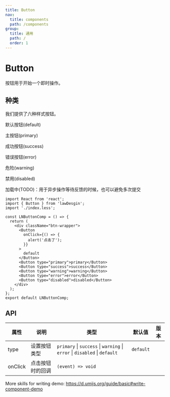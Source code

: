 ```yaml
---
title: Button
nav:
  title: components
  path: /components
group:
  title: 通用
  path: /
  order: 1
---
```


# Button

按钮用于开始一个即时操作。

## 种类

我们提供了六种样式按钮。

默认按钮(default)

主按钮(primary)

成功按钮(success)

错误按钮(error)

危险(warning)

禁用(disabled)

加载中(TODO)：用于异步操作等待反馈的时候，也可以避免多次提交

```tsx
import React from 'react';
import { Button } from 'lawDesgin';
import './index.less';

const LNButtonComp = () => {
  return (
    <div className="btn-wrapper">
      <Button
        onClick={() => {
          alert('点击了');
        }}
      >
        default
      </Button>
      <Button type="primary">primary</Button>
      <Button type="success">success</Button>
      <Button type="warning">warning</Button>
      <Button type="error">error</Button>
      <Button type="disabled">disabled</Button>
    </div>
  );
};
export default LNButtonComp;
```

## API

| 属性    | 说明             | 类型                                                                      | 默认值    | 版本 |
| ------- | ---------------- | ------------------------------------------------------------------------- | --------- | ---- |
| type    | 设置按钮类型     | `primary` \| `success` \| `warning` \| `error` \| `disabled` \| `default` | `default` |      |
| onClick | 点击按钮时的回调 | `(event) => void`                                                         |           |      |

More skills for writing demo: https://d.umijs.org/guide/basic#write-component-demo
